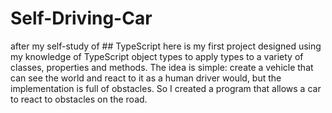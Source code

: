 # Self-Driving-Car
after my self-study of ## TypeScript here is my first project designed using my knowledge of TypeScript object types to apply types to a variety of classes, properties and methods.
The idea is simple: create a vehicle that can see the world and react to it as a human driver would, but the implementation is full of obstacles. So I created a program that allows a car to react to obstacles on the road.

